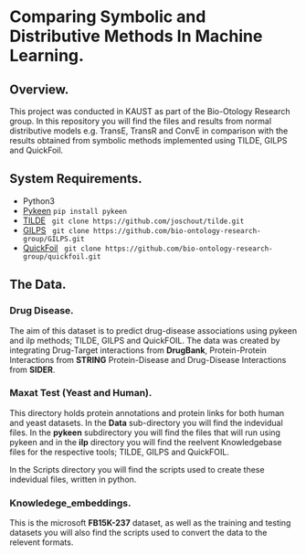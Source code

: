 # Comparing Symbolic and Distributive Methods In Machine Learning.
## Overview.
This project was conducted in KAUST as part of the Bio-Otology Research group. In this repository you will find the files and results from normal distributive models e.g. TransE, TransR and ConvE in comparison with the results obtained from symbolic methods implemented using TILDE, GILPS and QuickFoil.
## System Requirements.
- Python3 
- [Pykeen]( https://github.com/SmartDataAnalytics/PyKEEN)
`
pip install pykeen
`
- [TILDE](https://github.com/joschout/tilde.git) ` git clone https://github.com/joschout/tilde.git`
- [GILPS](https://github.com/bio-ontology-research-group/GILPS.git) ` git clone https://github.com/bio-ontology-research-group/GILPS.git`
- [QuickFoil](https://github.com/bio-ontology-research-group/quickfoil.git) ` git clone https://github.com/bio-ontology-research-group/quickfoil.git`

## The Data.
### Drug Disease.
The aim of this dataset is to predict drug-disease associations using pykeen and ilp methods; TILDE, GILPS and QuickFOIL.
The data was created by integrating Drug-Target interactions from **DrugBank**, Protein-Protein Interactions from **STRING** Protein-Disease and Drug-Disease Interactions from **SIDER**.
### Maxat Test (Yeast and Human).
This directory holds protein annotations and protein links for both human and yeast datasets. In the **Data** sub-directory you will find the indevidual files. In the **pykeen** subdirectory you will find the files that will run using pykeen and in the **ilp** directory you will find the reelvent Knowledgebase files for the respective tools; TILDE, GILPS and QuickFOIL.

In the Scripts directory you will find the scripts used to create these indevidual files, written in python.
### Knowledege_embeddings.
This is the microsoft **FB15K-237** dataset, as well as the training and testing datasets you will also find the scripts used to convert the data to the relevent formats.

